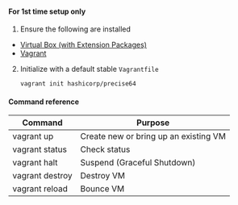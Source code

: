 #### For 1st time setup only
1. Ensure the following are installed
* [Virtual Box (with Extension Packages)](https://www.virtualbox.org)
* [Vagrant](https://www.vagrantup.com/)
2. Initialize with a default stable `Vagrantfile`
   ```
   vagrant init hashicorp/precise64
   ```
#### Command reference
|Command|Purpose|
|-------|-------|
|vagrant up|Create new or bring up an existing VM|
|vagrant status|Check status|
|vagrant halt|Suspend (Graceful Shutdown)|
|vagrant destroy|Destroy VM|
|vagrant reload|Bounce VM|
